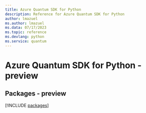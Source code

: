 ```yaml
---
title: Azure Quantum SDK for Python
description: Reference for Azure Quantum SDK for Python
author: lmazuel
ms.author: lmazuel
ms.data: 07/17/2023
ms.topic: reference
ms.devlang: python
ms.service: quantum
---
```

# Azure Quantum SDK for Python - preview
## Packages - preview
[!INCLUDE [packages](quantum-index.md)]